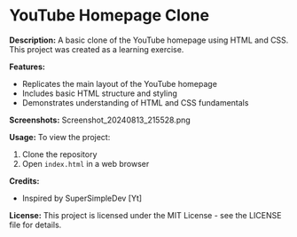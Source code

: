 # YouTube Homepage Clone

**Description:**
A basic clone of the YouTube homepage using HTML and CSS. This project was created as a learning exercise.

**Features:**
* Replicates the main layout of the YouTube homepage
* Includes basic HTML structure and styling
* Demonstrates understanding of HTML and CSS fundamentals

**Screenshots:**
Screenshot_20240813_215528.png

**Usage:**
To view the project:
1. Clone the repository
2. Open `index.html` in a web browser

**Credits:**
* Inspired by SuperSimpleDev [Yt]

**License:**
This project is licensed under the MIT License - see the LICENSE file for details.
